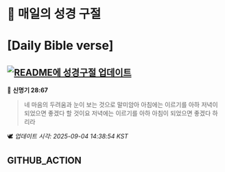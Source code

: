 # 🙏 매일의 성경 구절
# [Daily Bible verse]
## [![README에 성경구절 업데이트](https://github.com/DONGSUKA/first_test/actions/workflows/update-readme-bible.yml/badge.svg)](https://github.com/DONGSUKA/first_test/actions/workflows/update-readme-bible.yml)
<!-- START_BIBLE_VERSE -->
📖 **신명기 28:67**
> 네 마음의 두려움과 눈이 보는 것으로 말미암아 아침에는 이르기를 아하 저녁이 되었으면 좋겠다 할 것이요 저녁에는 이르기를 아하 아침이 되었으면 좋겠다 하리라

🕊️ _업데이트 시각: 2025-09-04 14:38:54 KST_
  <!-- END_BIBLE_VERSE -->
## GITHUB_ACTION
